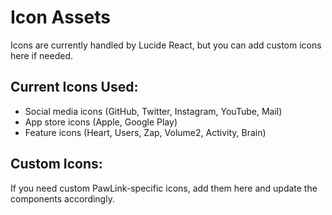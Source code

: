 # Icon Assets

Icons are currently handled by Lucide React, but you can add custom icons here if needed.

## Current Icons Used:
- Social media icons (GitHub, Twitter, Instagram, YouTube, Mail)
- App store icons (Apple, Google Play)
- Feature icons (Heart, Users, Zap, Volume2, Activity, Brain)

## Custom Icons:
If you need custom PawLink-specific icons, add them here and update the components accordingly.

